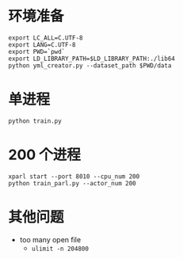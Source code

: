 # 环境准备

```
export LC_ALL=C.UTF-8
export LANG=C.UTF-8
export PWD=`pwd`
export LD_LIBRARY_PATH=$LD_LIBRARY_PATH:./lib64
python yml_creator.py --dataset_path $PWD/data
```

# 单进程

```
python train.py
```

# 200 个进程

```
xparl start --port 8010 --cpu_num 200
python train_parl.py --actor_num 200
```

# 其他问题

* too many open file
    * `ulimit -n 204800`